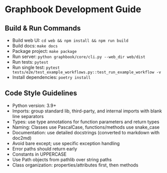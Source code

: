# Graphbook Development Guide

## Build & Run Commands
- Build web UI: `cd web && npm install && npm run build`
- Build docs: `make docs`
- Package project: `make package`
- Run server: `python graphbook/core/cli.py --web_dir web/dist`
- Run tests: `pytest`
- Run single test: `pytest tests/e2e/test_example_workflows.py::test_run_example_workflow -v`
- Install dependencies: `poetry install`

## Code Style Guidelines
- Python version: 3.9+
- Imports: group standard lib, third-party, and internal imports with blank line separators
- Types: use type annotations for function parameters and return types
- Naming: Classes use PascalCase, functions/methods use snake_case
- Documentation: use detailed docstrings (converted to markdown with doc2md)
- Avoid bare except; use specific exception handling
- Error paths should return early
- Constants in UPPERCASE
- Use Path objects from pathlib over string paths
- Class organization: properties/attributes first, then methods